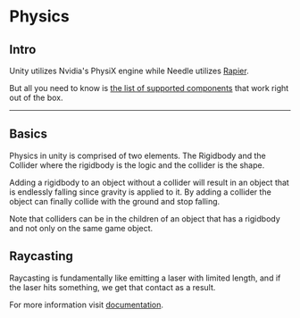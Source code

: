 # Physics

## Intro

Unity utilizes Nvidia's PhysiX engine while Needle utilizes [Rapier](https://rapier.rs/).

But all you need to know is [the list of supported components](https://engine.needle.tools/docs/component-reference.html#physics) that work right out of the box.

---

## Basics

Physics in unity is comprised of two elements. The Rigidbody and the Collider where the rigidbody is the logic and the collider is the shape.

Adding a rigidbody to an object without a collider will result in an object that is endlessly falling since gravity is applied to it. By adding a collider the object can finally collide with the ground and stop falling.

Note that colliders can be in the children of an object that has a rigidbody and not only on the same game object.

## Raycasting

Raycasting is fundamentally like emitting a laser with limited length, and if the laser hits something, we get that contact as a result.

For more information visit [documentation](https://engine.needle.tools/docs/getting-started/for-unity-developers.html#raycasting).
